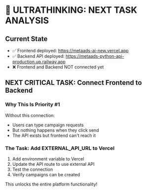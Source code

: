 # 🧠 ULTRATHINKING: NEXT TASK ANALYSIS

## Current State
- ✅ Frontend deployed: https://metaads-ai-new.vercel.app
- ✅ Backend API deployed: https://metaads-python-api-production.up.railway.app
- ❌ Frontend and Backend NOT connected yet

## NEXT CRITICAL TASK: Connect Frontend to Backend

### Why This Is Priority #1
Without this connection:
- Users can type campaign requests
- But nothing happens when they click send
- The API exists but frontend can't reach it

### The Task: Add EXTERNAL_API_URL to Vercel

1. Add environment variable to Vercel
2. Update the API route to use external API
3. Test the connection
4. Verify campaigns can be created

This unlocks the entire platform functionality!